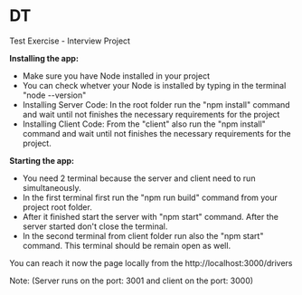 # DT
 Test Exercise - Interview Project

**Installing the app:**
 - Make sure you have Node installed in your project
 - You can check whetver your Node is installed by typing in the terminal "node --version"
 - Installing Server Code: In the root folder run the "npm install" command and wait until not finishes the necessary requirements for the project
 - Installing Client Code: From the "client" also run the "npm install" command and wait until not finishes the necessary requirements for the project.

**Starting the app:**

 - You need 2 terminal because the server and client need to run simultaneously.
 - In the first terminal first run the "npm run build" command from your project root folder.
 - After it finished start the server with "npm start" command. After the server started don't close the terminal.
 - In the second terminal from client folder run also the "npm start" command. This terminal should be remain open as well.

You can reach it now the page locally from the http://localhost:3000/drivers

Note: (Server runs on the port: 3001 and client on the port: 3000)
